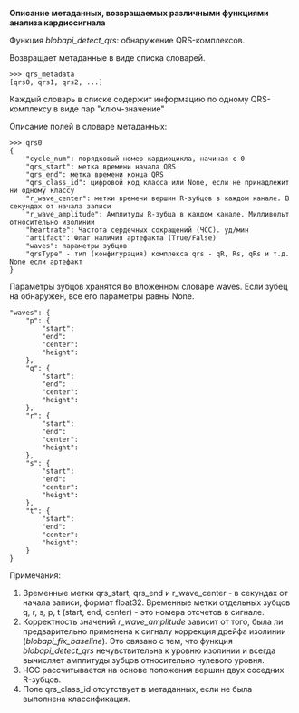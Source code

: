 **Описание метаданных, возвращаемых различными функциями анализа кардиосигнала**

Функция *blobapi_detect_qrs*: обнаружение QRS-комплексов.

Возвращает метаданные в виде списка словарей.

```
>>> qrs_metadata
[qrs0, qrs1, qrs2, ...]
```
Каждый словарь в списке содержит информацию по одному QRS-комплексу в виде пар "ключ-значение"

Описание полей в словаре метаданных:

```
>>> qrs0
{
    "cycle_num": порядковый номер кардиоцикла, начиная с 0
    "qrs_start": метка времени начала QRS
    "qrs_end": метка времени конца QRS
    "qrs_class_id": цифровой код класса или None, если не принадлежит ни одному классу
    "r_wave_center": метки времени вершин R-зубцов в каждом канале. В секундах от начала записи
    "r_wave_amplitude": Амплитуды R-зубца в каждом канале. Милливольт относительно изолинии
    "heartrate": Частота сердечных сокращений (ЧСС). уд/мин
    "artifact": Флаг наличия артефакта (True/False)
    "waves": параметры зубцов
    "qrsType" - тип (конфигурация) комплекса qrs - qR, Rs, qRs и т.д. None если артефакт
}
```
Параметры зубцов хранятся во вложенном словаре waves. Если зубец на обнаружен, все его параметры равны None.
```
"waves": {
    "p": {
        "start":
        "end":
        "center":
        "height":
    },
    "q": {
        "start":
        "end":
        "center":
        "height":
    },
    "r": {
        "start":
        "end":
        "center":
        "height":
    },
    "s": {
        "start":
        "end":
        "center":
        "height":
    },
    "t": {
        "start":
        "end":
        "center":
        "height":
    }
}
```


Примечания:

1. Временные метки qrs_start, qrs_end и r_wave_center - в секундах от начала записи, формат float32.
Временные метки отдельных зубцов q, r, s, p, t (start, end, center) - это номера отсчетов в сигнале.
2. Корректность значений *r_wave_amplitude* зависит от того, была ли предварительно
применена к сигналу коррекция дрейфа изолинии (*blobapi_fix_baseline*).
Это связано с тем, что функция *blobapi_detect_qrs* нечувствительна
к уровню изолинии и всегда вычисляет амплитуды зубцов относительно нулевого уровня.
3. ЧСС рассчитывается на основе положения вершин двух соседних R-зубцов.
4. Поле qrs_class_id отсутствует в метаданных, если не была выполнена классификация.

